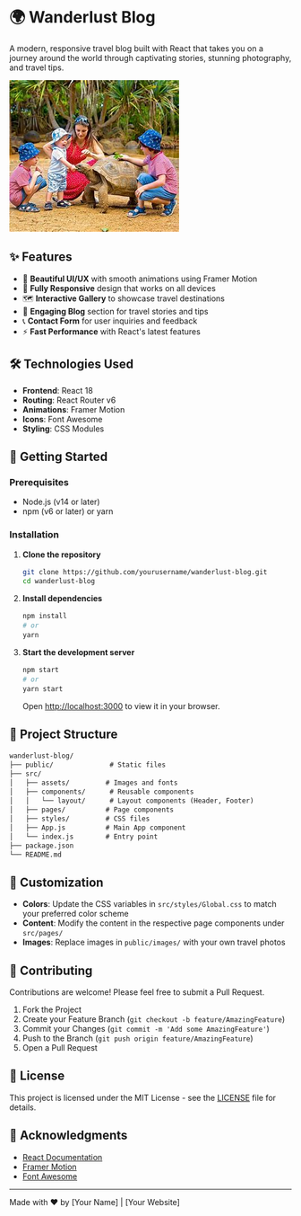 # 🌍 Wanderlust Blog

A modern, responsive travel blog built with React that takes you on a journey around the world through captivating stories, stunning photography, and travel tips.

![Wanderlust Blog Preview](./public/images/adventure.png)

## ✨ Features

- 🌟 **Beautiful UI/UX** with smooth animations using Framer Motion
- 📱 **Fully Responsive** design that works on all devices
- 🗺️ **Interactive Gallery** to showcase travel destinations
- 📝 **Engaging Blog** section for travel stories and tips
- 📞 **Contact Form** for user inquiries and feedback
- ⚡ **Fast Performance** with React's latest features

## 🛠️ Technologies Used

- **Frontend**: React 18
- **Routing**: React Router v6
- **Animations**: Framer Motion
- **Icons**: Font Awesome
- **Styling**: CSS Modules

## 🚀 Getting Started

### Prerequisites

- Node.js (v14 or later)
- npm (v6 or later) or yarn

### Installation

1. **Clone the repository**
   ```bash
   git clone https://github.com/yourusername/wanderlust-blog.git
   cd wanderlust-blog
   ```

2. **Install dependencies**
   ```bash
   npm install
   # or
   yarn
   ```

3. **Start the development server**
   ```bash
   npm start
   # or
   yarn start
   ```
   Open [http://localhost:3000](http://localhost:3000) to view it in your browser.

## 📂 Project Structure

```
wanderlust-blog/
├── public/              # Static files
├── src/
│   ├── assets/         # Images and fonts
│   ├── components/      # Reusable components
│   │   └── layout/      # Layout components (Header, Footer)
│   ├── pages/          # Page components
│   ├── styles/         # CSS files
│   ├── App.js          # Main App component
│   └── index.js        # Entry point
├── package.json
└── README.md
```

## 🎨 Customization

- **Colors**: Update the CSS variables in `src/styles/Global.css` to match your preferred color scheme
- **Content**: Modify the content in the respective page components under `src/pages/`
- **Images**: Replace images in `public/images/` with your own travel photos

## 📝 Contributing

Contributions are welcome! Please feel free to submit a Pull Request.

1. Fork the Project
2. Create your Feature Branch (`git checkout -b feature/AmazingFeature`)
3. Commit your Changes (`git commit -m 'Add some AmazingFeature'`)
4. Push to the Branch (`git push origin feature/AmazingFeature`)
5. Open a Pull Request

## 📄 License

This project is licensed under the MIT License - see the [LICENSE](LICENSE) file for details.

## 🙏 Acknowledgments

- [React Documentation](https://reactjs.org/)
- [Framer Motion](https://www.framer.com/motion/)
- [Font Awesome](https://fontawesome.com/)

---

Made with ❤️ by [Your Name] | [Your Website]
